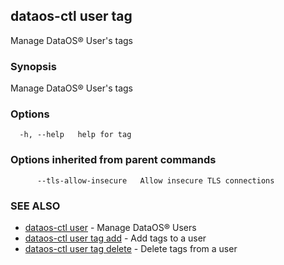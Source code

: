 ## dataos-ctl user tag

Manage DataOS® User's tags

### Synopsis

Manage DataOS® User's tags

### Options

```
  -h, --help   help for tag
```

### Options inherited from parent commands

```
      --tls-allow-insecure   Allow insecure TLS connections
```

### SEE ALSO

* [dataos-ctl user](dataos-ctl_user.md)	 - Manage DataOS® Users
* [dataos-ctl user tag add](dataos-ctl_user_tag_add.md)	 - Add tags to a user
* [dataos-ctl user tag delete](dataos-ctl_user_tag_delete.md)	 - Delete tags from a user

